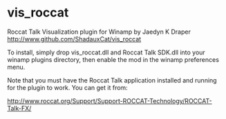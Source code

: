 vis_roccat
==========

Roccat Talk Visualization plugin for Winamp by Jaedyn K Draper
http://www.github.com/ShadauxCat/vis_roccat

To install, simply drop vis_roccat.dll and Roccat Talk SDK.dll into your winamp plugins directory, then enable the mod in the winamp preferences menu.

Note that you must have the Roccat Talk application installed and running for the plugin to work. You can get it from:

http://www.roccat.org/Support/Support-ROCCAT-Technology/ROCCAT-Talk-FX/